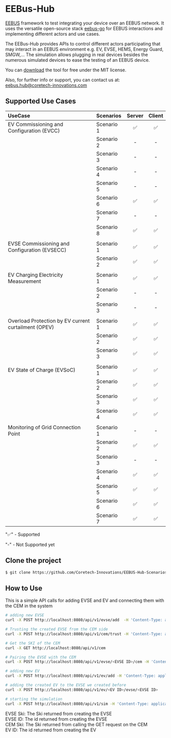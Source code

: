 
# EEBus-Hub


[EEBUS](https://eebus.org) framework to test integrating your device over an EEBUS network. It uses the versatile open-source stack [eebus-go](https://github.com/enbility/eebus-go) for EEBUS interactions and implementing different actors and use cases.

The EEBus-Hub provides APIs to control different actors participating that may interact in an EEBUS environment e.g. EV, EVSE, HEMS, Energy Guard, SMGW,...
The simulation allows plugging in real devices besides the numerous simulated devices to ease the testing of an EEBUS device.

You can [download](https://www.coretech-innovations.com/projects/eebushub/download) the tool for free under the MIT license.

Also, for further info or support, you can contact us at: eebus.hub@coretech-innovations.com

## Supported Use Cases
| UseCase                                               | Scenarios  | Server        | Client        |
| :---------------------------------------------------- |:---------- | :-----------: | :-----------: |
| EV Commissioning and Configuration (EVCC)             | Scenario 1 | ✅     | ✅     |
|                                                       | Scenario 2 | - | - |
|                                                       | Scenario 3 | - | - |
|                                                       | Scenario 4 | - | - |
|                                                       | Scenario 5 | - | - |
|                                                       | Scenario 6 | ✅     | ✅     |
|                                                       | Scenario 7 | - | - |
|                                                       | Scenario 8 | ✅     | ✅     |
|                                                       |            |               |               |
| EVSE Commissioning and Configuration (EVSECC)         | Scenario 1 | ✅ | ✅ |
|                                                       | Scenario 2 | ✅     | ✅     |
|                                                       |            |               |               |
| EV Charging Electricity Measurement                   | Scenario 1 | ✅     | ✅     |
|                                                       | Scenario 2 | - | - |
|                                                       | Scenario 3 | - | - |
|                                                       |            |               |               |
| Overload Protection by EV current curtailment (OPEV)  | Scenario 1 | ✅     | ✅     |
|                                                       | Scenario 2 | ✅     | ✅     |
|                                                       | Scenario 3 | ✅     | ✅     | 
|                                                       |            |               |               |
| EV State of Charge (EVSoC)                            | Scenario 1 | ✅     | ✅     |
|                                                       | Scenario 2 | ✅     | ✅     | 
|                                                       | Scenario 3 | ✅     | ✅     | 
|                                                       | Scenario 4 | ✅     | ✅     |
|                                                       |            |               |               |
| Monitoring of Grid Connection Point                   | Scenario 1 | - | - |
|                                                       | Scenario 2 | ✅     | ✅     |
|                                                       | Scenario 3 | - | - |
|                                                       | Scenario 4 | ✅     | ✅     |
|                                                       | Scenario 5 | ✅     | ✅     |
|                                                       | Scenario 6 | ✅     | ✅     |
|                                                       | Scenario 7 | ✅     | ✅     |

"✅" - Supported

"-"  - Not Supported yet

## Clone the project

```bash
$ git clone https://github.com/Coretech-Innovations/EEBUS-Hub-Scenarios
```

## How to Use

This is a simple API calls for adding EVSE and EV and connecting them with the CEM in the system
```bash
# adding new EVSE
curl -X POST http://localhost:8080/api/v1/evse/add  -H 'Content-Type: application/json'  -d '{"deviceName":"Coretech EVSE WLBX", "deviceCode":"0002","deviceModel":"Charging Station","brandName":"Coretech Innovations","vendor":{"name":"Coretech Innovations","code":"60745"},"serialNumber":"SN7640"}'

# Trusting the created EVSE from the CEM side
curl -X POST http://localhost:8080/api/v1/cem/trust -H 'Content-Type: application/json' -d '{"remoteSki": <EVSE Ski>}'

# Get the SKI of the CEM
curl -X GET http://localhost:8080/api/v1/cem 

# Pairing the EVSE with the CEM
curl -X POST http://localhost:8080/api/v1/evse/<EVSE ID>/cem -H 'Content-Type: application/json' -d '{"remoteski": <CEM Ski>}'

# adding new EV
curl -X POST http://localhost:8080/api/v1/ev/add -H 'Content-Type: application/json' -d '{"device": {"name": "Taycan", "code": "0003", "serialNumber": "SN1235"},"currentLimits": {"min": 5, "max": 10}, "asymmetricCharging": false}'

# adding the created EV to the EVSE we created before
curl -X POST http://localhost:8080/api/v1/ev/<EV ID>/evse/<EVSE ID>

# starting the simulation
curl -X POST http://localhost:8080/api/v1/sim -H 'Content-Type: application/json' -d '{"action": "start","tickRate": 1000,"simTimePerTick": 10}'
```
EVSE Ski: The Ski returned from creating the EVSE  
EVSE ID: The id returned from creating the EVSE  
CEM Ski: The Ski returned from calling the GET request on the CEM  
EV ID: The id returned from creating the EV
